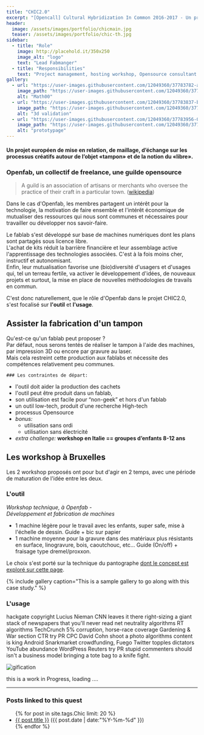 ```yaml
---
title: "CHIC2.0"
excerpt: "[Opencall] Cultural Hybridization In Common 2016-2017 - Un projet européen de mise en relation, de maillage, d’échange sur les processus créatifs autour de l’objet «tampon» et de la notion du «libre»."
header:
  image: /assets/images/portfolio/chicmain.jpg
  teaser: /assets/images/portfolio/chic-th.jpg
sidebar:
  - title: "Role"
    image: http://placehold.it/350x250
    image_alt: "logo"
    text: "Lead Fabmanger"
  - title: "Responsibilities"
    text: "Project management, hosting workshop, Opensource consultant and technical development"
gallery:
  - url: "https://user-images.githubusercontent.com/12049360/37783782-a066c11a-2df6-11e8-8bb3-bcdbaa9f4fb5.png"
    image_path: "https://user-images.githubusercontent.com/12049360/37783782-a066c11a-2df6-11e8-8bb3-bcdbaa9f4fb5.png"
    alt: "Math00"
  - url: "https://user-images.githubusercontent.com/12049360/37783837-b7915bc0-2df6-11e8-8c6d-b4bbf904049e.png"
    image_path: "https://user-images.githubusercontent.com/12049360/37783837-b7915bc0-2df6-11e8-8c6d-b4bbf904049e.png"
    alt: "3d validation"
  - url: "https://user-images.githubusercontent.com/12049360/37783956-08caf6cc-2df7-11e8-886b-fe5afe96cc57.png"
    image_path: "https://user-images.githubusercontent.com/12049360/37783956-08caf6cc-2df7-11e8-886b-fe5afe96cc57.png"
    alt: "prototypage"
---
```


#### Un projet européen de mise en relation, de maillage, d’échange sur les processus créatifs autour de l’objet «tampon» et de la notion du «libre».

### Openfab, un collectif de freelance, une guilde opensource

> A guild is an association of artisans or merchants who oversee the practice of their craft in a particular town. ([wikipedia](https://en.wikipedia.org/wiki/Guild))

Dans le cas d'Openfab, les membres partagent un intérêt pour la technologie, la motivation de faire ensemble et l'intérêt économique de mutualiser des ressources qui nous sont communes et nécessaires pour travailler ou développer nos savoir-faire.  

Le fablab s'est développé sur base de machines numériques dont les plans sont partagés sous licence libre.  
L'achat de kits réduit la barrière financière et leur assemblage active l'apprentissage des technologies associées. C'est à la fois moins cher, instructif et autonomisant.  
Enfin, leur mutualisation favorise une (bio)diversité d'usagers et d'usages qui, tel un terreau fertile, va activer le développement d'idées, de nouveaux projets et surtout, la mise en place de nouvelles méthodologies de travails en commun.

C'est donc naturellement, que le rôle d'Openfab dans le projet CHIC2.0, s'est focalisé sur **l'outil** et **l'usage**.

## Assister la fabrication d'un tampon
Qu'est-ce qu'un fablab peut proposer ?  
Par défaut, nous serons tentés de réaliser le tampon à l'aide des machines, par impression 3D ou encore par gravure au laser.  
Mais cela restreint cette production aux fablabs et nécessite des compétences relativement peu communes.

    ### Les contraintes de départ:
- l'outil doit aider la production des cachets
- l'outil peut être produit dans un fablab,
- son utilisation est facile pour “non-geek” et hors d'un fablab
- un outil low-tech, produit d'une recherche High-tech
- processus Opensource
- *bonus:*
   - utilisation sans ordi
   - utilisation sans électricité
- *extra challenge:*
**workshop en Italie == groupes d’enfants 8-12 ans**

## Les workshop à Bruxelles
Les 2 workshop proposés ont pour but d'agir en 2 temps, avec une période de maturation de l'idée entre les deux.
### L'outil

*Workshop technique, à Openfab -   
Développement et fabrication de machines*
- 1 machine légère pour le travail avec les enfants, super safe, mise à l'échelle de dessin. Guide + bic sur papier
- 1 machine moyenne pour la gravure dans des matériaux plus résistants en surface, linogravure, bois, caoutchouc, etc... Guide (On/off) + fraisage type dremel/proxxon.

Le choix s'est porté sur la technique du pantographe [dont le concept est exploré sur cette page](https://github.com/openfab-lab/chic2.0/blob/master/03BXL/2017-04-30-bxl1.md).

{% include gallery caption="This is a sample gallery to go along with this case study." %}

### L'usage
hackgate copyright Lucius Nieman CNN leaves it there right-sizing a giant stack of newspapers that you'll never read net neutrality algorithms RT algorithms TechCrunch 5% corruption, horse-race coverage Gardening & War section CTR try PR CPC David Cohn shoot a photo algorithms content is king Android Snarkmarket crowdfunding, Fuego Twitter topples dictators YouTube abundance WordPress Reuters try PR stupid commenters should isn't a business model bringing a tote bag to a knife fight.

![gification](https://i.pinimg.com/originals/2c/c3/5d/2cc35d828f31b0746fa7d4cdf86ed5fe.gif)

this is a work in Progress, loading ....

---
### Posts linked to this quest
<ul class="posts">
{% for post in site.tags.Chic limit: 20 %}  <!-- change the name after site.tags.***** to select the tag -->
  <div class="post_info">
    <li>
         <a href="{{ post.url }}">{{ post.title }}</a>
         <span>({{ post.date | date:"%Y-%m-%d" }})</span>
    </li>
    </div>
  {% endfor %}
</ul>
